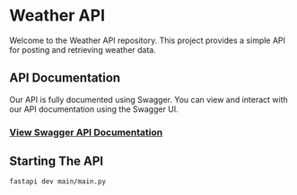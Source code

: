 # Weather API

Welcome to the Weather API repository. This project provides a simple API for posting and retrieving weather data.

## API Documentation

Our API is fully documented using Swagger. You can view and interact with our API documentation using the Swagger UI.

### [View Swagger API Documentation](https://brendanmuldoon.github.io/ocula-weather-api/)

## Starting The API

```bash
fastapi dev main/main.py